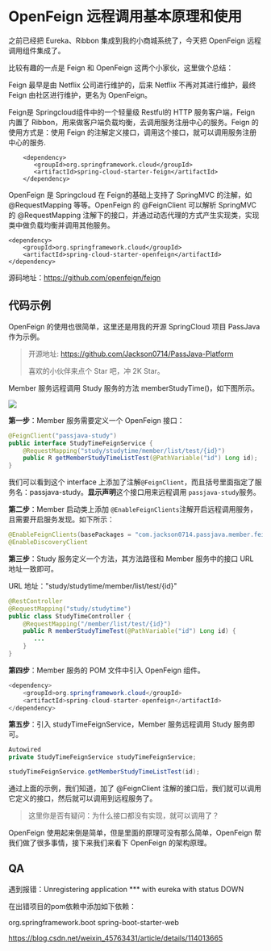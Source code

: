 # OpenFeign 远程调用基本原理和使用



之前已经把 Eureka、Ribbon 集成到我的小商城系统了，今天把 OpenFeign 远程调用组件集成了。

比较有趣的一点是 Feign 和 OpenFeign 这两个小家伙，这里做个总结：

Feign 最早是由 Netflix 公司进行维护的，后来 Netflix 不再对其进行维护，最终 Feign 由社区进行维护，更名为 OpenFeign。

Feign是 Springcloud组件中的一个轻量级 Restful的 HTTP 服务客户端，Feign 内置了 Ribbon，用来做客户端负载均衡，去调用服务注册中心的服务。Feign 的使用方式是：使用 Feign 的注解定义接口，调用这个接口，就可以调用服务注册中心的服务.

```
    <dependency>
       <groupId>org.springframework.cloud</groupId>
       <artifactId>spring-cloud-starter-feign</artifactId>
    </dependency>
```

OpenFeign 是 Springcloud 在 Feign的基础上支持了 SpringMVC 的注解，如 @RequestMapping 等等。OpenFeign 的 @FeignClient 可以解析 SpringMVC 的 @RequestMapping 注解下的接口，并通过动态代理的方式产生实现类，实现类中做负载均衡并调用其他服务。

```
<dependency>
    <groupId>org.springframework.cloud</groupId>
    <artifactId>spring-cloud-starter-openfeign</artifactId>
</dependency>
```

源码地址：https://github.com/openfeign/feign

## 代码示例

OpenFeign 的使用也很简单，这里还是用我的开源 SpringCloud 项目 PassJava 作为示例。

> 开源地址: https://github.com/Jackson0714/PassJava-Platform
>
> 喜欢的小伙伴来点个 Star 吧，冲 2K Star。

Member 服务远程调用 Study 服务的方法 memberStudyTime()，如下图所示。

![](http://cdn.jayh.club/uPic/image-20220113225405776dmM2KJpRRIUT.png)

**第一步**：Member 服务需要定义一个 OpenFeign 接口：

```java
@FeignClient("passjava-study")
public interface StudyTimeFeignService {
    @RequestMapping("study/studytime/member/list/test/{id}")
    public R getMemberStudyTimeListTest(@PathVariable("id") Long id);
}
```

我们可以看到这个 interface 上添加了注解`@FeignClient`，而且括号里面指定了服务名：passjava-study。**显示声明**这个接口用来远程调用 `passjava-study`服务。

**第二步**：Member 启动类上添加 `@EnableFeignClients`注解开启远程调用服务，且需要开启服务发现。如下所示：

```java
@EnableFeignClients(basePackages = "com.jackson0714.passjava.member.feign")
@EnableDiscoveryClient
```

**第三步**：Study 服务定义一个方法，其方法路径和 Member 服务中的接口 URL 地址一致即可。

URL 地址："study/studytime/member/list/test/{id}"

```java
@RestController
@RequestMapping("study/studytime")
public class StudyTimeController {
    @RequestMapping("/member/list/test/{id}")
    public R memberStudyTimeTest(@PathVariable("id") Long id) {
       ... 
    }
}
```

**第四步**：Member 服务的 POM 文件中引入 OpenFeign 组件。

```java
<dependency>
    <groupId>org.springframework.cloud</groupId>
    <artifactId>spring-cloud-starter-openfeign</artifactId>
</dependency>
```

**第五步**：引入 studyTimeFeignService，Member 服务远程调用 Study 服务即可。

```java
Autowired
private StudyTimeFeignService studyTimeFeignService;

studyTimeFeignService.getMemberStudyTimeListTest(id);
```

通过上面的示例，我们知道，加了 @FeignClient 注解的接口后，我们就可以调用它定义的接口，然后就可以调用到远程服务了。

> 这里你是否有疑问：为什么接口都没有实现，就可以调用了？

OpenFeign 使用起来倒是简单，但是里面的原理可没有那么简单，OpenFeign 帮我们做了很多事情，接下来我们来看下 OpenFeign 的架构原理。

## QA

遇到报错：Unregistering application *** with eureka with status DOWN

在出错项目的pom依赖中添加如下依赖：

<dependency>
   <groupId>org.springframework.boot</groupId>
   <artifactId>spring-boot-starter-web</artifactId>
</dependency>

https://blog.csdn.net/weixin_45763431/article/details/114013665